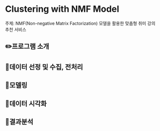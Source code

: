 # Clustering with NMF Model

  주제: NMF(Non-negative Matrix Factorization) 모델을 활용한 맞춤형 취미 강의 추천 서비스

## ✏️프로그램 소개




## 📝데이터 선정 및 수집, 전처리




## 🧸모델링




## 🧐데이터 시각화




## 🧐결과분석



